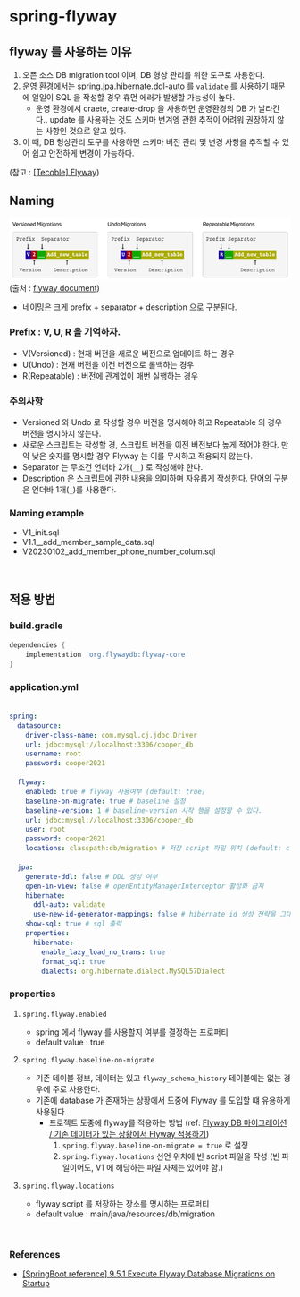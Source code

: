 # spring-flyway

## flyway 를 사용하는 이유

1. 오픈 소스 DB migration tool 이며, DB 형상 관리를 위한 도구로 사용한다.
2. 운영 환경에서는 spring.jpa.hibernate.ddl-auto 를 `validate` 를 사용하기 때문에 일일이 SQL 을 작성할 경우 휴먼 에러가 발생할 가능성이 높다.
   - 운영 환경에서 craete, create-drop 을 사용하면 운영환경의 DB 가 날라간다.. update 를 사용하는 것도 스키마 변겨엥 관한 추적이 어려워 권장하지 않는 사항인 것으로 알고 있다.
3. 이 때, DB 형상관리 도구를 사용하면 스키마 버전 관리 및 변경 사항을 추적할 수 있어 쉽고 안전하게 변경이 가능하다.

(참고 : [[Tecoble] Flyway](https://tecoble.techcourse.co.kr/post/2021-10-23-flyway/)) 
<br>

## Naming

![img.png](images/01.png)
(출처 : [flyway document](https://flywaydb.org/documentation/concepts/migrations#naming-1))
- 네이밍은 크게 prefix + separator + description 으로 구분된다.

### Prefix : V, U, R 을 기억하자.

  - V(Versioned) : 현재 버전을 새로운 버전으로 업데이트 하는 경우
  - U(Undo) : 현재 버전을 이전 버전으로 롤백하는 경우
  - R(Repeatable) : 버전에 관계없이 매번 실행하는 경우

### 주의사항

- Versioned 와 Undo 로 작성할 경우 버전을 명시해야 하고 Repeatable 의 경우 버전을 명시하지 않는다.
- 새로운 스크립트는 작성할 경, 스크립트 버전을 이전 버전보다 높게 적어야 한다. 만약 낮은 숫자를 명시할 경우 Flyway 는 이를 무시하고 적용되지 않는다.
- Separator 는 무조건 언더바 2개(`__`) 로 작성해야 한다.
- Description 은 스크립트에 관한 내용을 의미하며 자유롭게 작성한다. 단어의 구분은 언더바 1개(`_`)를 사용한다.


### Naming example

- V1_init.sql
- V1.1__add_member_sample_data.sql
- V20230102_add_member_phone_number_colum.sql

<br>

## 적용 방법

### build.gradle

```groovy
dependencies {
	implementation 'org.flywaydb:flyway-core'
}
```

### application.yml
```yaml

spring:
  datasource:
    driver-class-name: com.mysql.cj.jdbc.Driver
    url: jdbc:mysql://localhost:3306/cooper_db
    username: root
    password: cooper2021

  flyway:
    enabled: true # flyway 사용여부 (default: true)
    baseline-on-migrate: true # baseline 설정
    baseline-version: 1 # baseline-version 시작 행을 설정할 수 있다.
    url: jdbc:mysql://localhost:3306/cooper_db
    user: root
    password: cooper2021
    locations: classpath:db/migration # 저장 script 파일 위치 (default: classpath:db/migration)

  jpa:
    generate-ddl: false # DDL 생성 여부
    open-in-view: false # openEntityManagerInterceptor 활성화 금지
    hibernate:
      ddl-auto: validate
      use-new-id-generator-mappings: false # hibernate id 생성 전략을 그대로 사용 (e.g. AUTO, SEQUENCE)
    show-sql: true # sql 출력
    properties:
      hibernate:
        enable_lazy_load_no_trans: true
        format_sql: true
        dialects: org.hibernate.dialect.MySQL57Dialect

```

### properties

1. `spring.flyway.enabled`
   - spring 에서 flyway 를 사용할지 여부를 결정하는 프로퍼티
   - default value : true
   
2. `spring.flyway.baseline-on-migrate`
   - 기존 테이블 정보, 데이터는 있고 `flyway_schema_history` 테이블에는 없는 경우에 주로 사용한다.
   - 기존에 database 가 존재하는 상황에서 도중에 Flyway 를 도입할 떄 유용하게 사용된다.
     - 프로젝트 도중에 flyway를 적용하는 방법 (ref: [Flyway DB 마이그레이션 / 기존 데이터가 있는 상황에서 Flyway 적용하기](https://www.blog.ecsimsw.com/entry/Flyway-DB-%EB%A7%88%EC%9D%B4%EA%B7%B8%EB%A0%88%EC%9D%B4%EC%85%98-%EA%B8%B0%EC%A1%B4-%EB%8D%B0%EC%9D%B4%ED%84%B0%EA%B0%80-%EC%9E%88%EB%8A%94-%EA%B2%BD%EC%9A%B0))
       1. `spring.flyway.baseline-on-migrate = true` 로 설정
       2. `spring.flyway.locations` 선언 위치에 빈 script 파일을 작성
          (빈 파일이어도, V1 에 해당하는 파일 자체는 있어야 함.)
       
3. `spring.flyway.locations`
   - flyway script 를 저장하는 장소를 명시하는 프로퍼티
   - default value : main/java/resources/db/migration
   
<br>

### References

- [[SpringBoot reference] 9.5.1 Execute Flyway Database Migrations on Startup](https://docs.spring.io/spring-boot/docs/current/reference/html/howto.html#howto.data-initialization.migration-tool.flyway)
